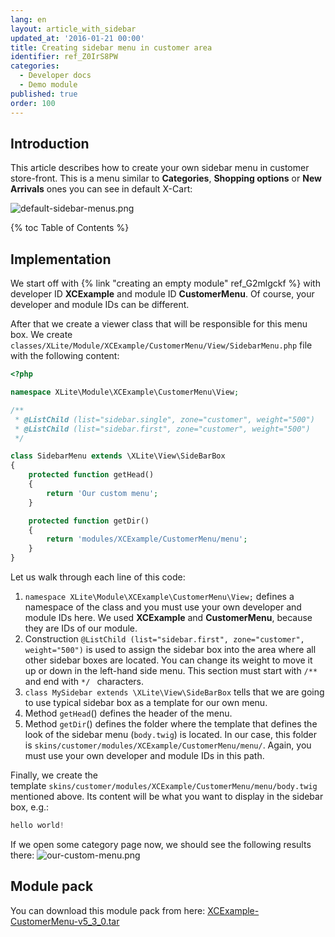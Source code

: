 ```yaml
---
lang: en
layout: article_with_sidebar
updated_at: '2016-01-21 00:00'
title: Creating sidebar menu in customer area
identifier: ref_Z0IrS8PW
categories:
  - Developer docs
  - Demo module
published: true
order: 100
---
```

## Introduction

This article describes how to create your own sidebar menu in customer store-front. This is a menu similar to **Categories**, **Shopping options** or **New Arrivals** ones you can see in default X-Cart:

![default-sidebar-menus.png]({{site.baseurl}}/attachments/ref_Z0IrS8PW/default-sidebar-menus.png)

{% toc Table of Contents %}

## Implementation

We start off with {% link "creating an empty module" ref_G2mlgckf %} with developer ID **XCExample** and module ID **CustomerMenu**. Of course, your developer and module IDs can be different.

After that we create a viewer class that will be responsible for this menu box. We create `classes/XLite/Module/XCExample/CustomerMenu/View/SidebarMenu.php` file with the following content:

```php
<?php

namespace XLite\Module\XCExample\CustomerMenu\View;

/**
 * @ListChild (list="sidebar.single", zone="customer", weight="500")
 * @ListChild (list="sidebar.first", zone="customer", weight="500")
 */

class SidebarMenu extends \XLite\View\SideBarBox
{
    protected function getHead()
    {
        return 'Our custom menu';
    }

    protected function getDir()
    {
        return 'modules/XCExample/CustomerMenu/menu';
    }
}
```

Let us walk through each line of this code:

1.  `namespace XLite\Module\XCExample\CustomerMenu\View;` defines a namespace of the class and you must use your own developer and module IDs here. We used **XCExample** and **CustomerMenu**, because they are IDs of our module.
2.  Construction `@ListChild (list="sidebar.first", zone="customer", weight="500")` is used to assign the sidebar box into the area where all other sidebar boxes are located. You can change its weight to move it up or down in the left-hand side menu. This section must start with `/**` and end with `*/ ` characters.
3.  `class MySidebar extends \XLite\View\SideBarBox` tells that we are going to use typical sidebar box as a template for our own menu.
4.  Method `getHead`() defines the header of the menu.
5.  Method `getDir`() defines the folder where the template that defines the look of the sidebar menu (`body.twig`) is located. In our case, this folder is `skins/customer/modules/XCExample/CustomerMenu/menu/`. Again, you must use your own developer and module IDs in this path.

Finally, we create the template `skins/customer/modules/XCExample/CustomerMenu/menu/body.twig` mentioned above. Its content will be what you want to display in the sidebar box, e.g.: 

```php
hello world!
```

If we open some category page now, we should see the following results there:
![our-custom-menu.png]({{site.baseurl}}/attachments/ref_Z0IrS8PW/our-custom-menu.png)


## Module pack

You can download this module pack from here: [XCExample-CustomerMenu-v5_3_0.tar]({{site.baseurl}}/attachments/modules/XCExample-CustomerMenu-v5_3_0.tar)